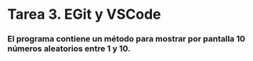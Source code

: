 # Tarea 3. EGit y VSCode
### El programa contiene un método para mostrar por pantalla 10 números aleatorios entre 1 y 10.
